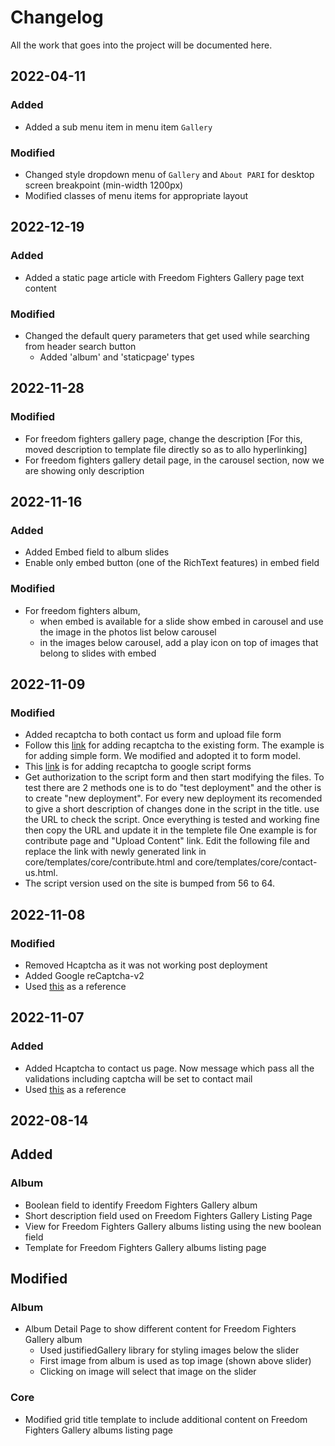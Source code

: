 # Changelog
All the work that goes into the project will be documented here.

## 2022-04-11

### Added
* Added a sub menu item in menu item `Gallery`
 
### Modified
* Changed style dropdown menu of `Gallery` and `About PARI` for desktop screen breakpoint (min-width 1200px)
* Modified classes of menu items for appropriate layout

## 2022-12-19

### Added
* Added a static page article with Freedom Fighters Gallery page text content
 
### Modified
* Changed the default query parameters that get used while searching from header search button
  * Added 'album' and 'staticpage' types

## 2022-11-28

### Modified
* For freedom fighters gallery page, change the description [For this, moved description to template file directly so as to allo hyperlinking]
* For freedom fighters gallery detail page, in the carousel section, now we are showing only description

## 2022-11-16

### Added
* Added Embed field to album slides
* Enable only embed button (one of the RichText features) in embed field

### Modified
* For freedom fighters album, 
  * when embed is available for a slide show embed in carousel and use the image in the photos list below carousel
  * in the images below carousel, add a play icon on top of images that belong to slides with embed

## 2022-11-09

### Modified
* Added recaptcha to both contact us form and upload file form
* Follow this [link](https://simpleisbetterthancomplex.com/tutorial/2017/02/21/how-to-add-recaptcha-to-django-site.html) for adding recaptcha to the existing form. The example is for adding simple form. We modified and adopted it to form model.
* This [link](http://www.googleappsscript.org/recent-additions/recaptchawithgoogleappsscript) is for adding recaptcha to google script forms
* Get authorization to the script form and then start modifying the files. To test there are 2 methods one is to do "test deployment" and the other is to create "new deployment". For every new deployment its recomended to give a short description of changes done in the script in the title. use the URL to check the script. Once everything is tested and working fine then copy the URL and update it in the templete file One example is for contribute page and "Upload Content" link. Edit the following file and replace the link with newly generated link in core/templates/core/contribute.html and core/templates/core/contact-us.html.
* The script version used on the site is bumped from 56 to 64.

## 2022-11-08

### Modified
* Removed Hcaptcha as it was not working post deployment
* Added Google reCaptcha-v2
* Used [this](https://simpleisbetterthancomplex.com/tutorial/2017/02/21/how-to-add-recaptcha-to-django-site.html) as a reference

## 2022-11-07

### Added
* Added Hcaptcha to contact us page. Now message which pass all the validations including captcha will be set to contact mail
* Used [this](https://djangowaves.com/tutorial/django-hcaptcha-contact-form/) as a reference

## 2022-08-14

## Added
### Album
* Boolean field to identify Freedom Fighters Gallery album
* Short description field used on Freedom Fighters Gallery Listing Page
* View for Freedom Fighters Gallery albums listing using the new boolean field
* Template for Freedom Fighters Gallery albums listing page

## Modified
### Album
* Album Detail Page to show different content for Freedom Fighters Gallery album
  * Used justifiedGallery library for styling images below the slider
  * First image from album is used as top image (shown above slider)
  * Clicking on image will select that image on the slider
### Core
* Modified grid title template to include additional content on Freedom Fighters Gallery albums listing page
